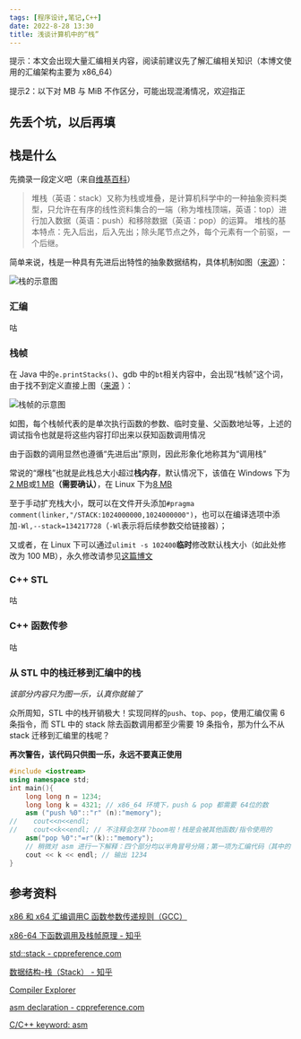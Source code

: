 ```yaml
---
tags: [程序设计,笔记,C++]
date: 2022-8-28 13:30
title: 浅谈计算机中的“栈”
---
```


提示：本文会出现大量汇编相关内容，阅读前建议先了解汇编相关知识（本博文使用的汇编架构主要为 x86_64）

提示2：以下对 MB 与 MiB 不作区分，可能出现混淆情况，欢迎指正

## 先丢个坑，以后再填

## 栈是什么

先摘录一段定义吧（来自[维基百科](https://zh.wikipedia.org/wiki/%E5%A0%86%E6%A0%88)）

> 堆栈（英语：stack）又称为栈或堆叠，是计算机科学中的一种抽象资料类型，只允许在有序的线性资料集合的一端（称为堆栈顶端，英语：top）进行加入数据（英语：push）和移除数据（英语：pop）的运算。
> 堆栈的基本特点：先入后出，后入先出；除头尾节点之外，每个元素有一个前驱，一个后继。

简单来说，栈是一种具有先进后出特性的抽象数据结构，具体机制如图（[来源](https://zhuanlan.zhihu.com/p/346164833)）：

![栈的示意图](https://s2.loli.net/2022/08/31/hJY6E3PidQCUr7X.jpg)

### 汇编

咕

### 栈帧

在 Java 中的`e.printStacks()`、gdb 中的`bt`相关内容中，会出现“栈帧”这个词，由于找不到定义直接上图（[来源](https://zhuanlan.zhihu.com/p/27339191)
）：

![栈帧的示意图](https://s2.loli.net/2022/08/31/RcEIJi4LmY2vCrb.png)

如图，每个栈帧代表的是单次执行函数的参数、临时变量、父函数地址等，上述的调试指令也就是将这些内容打印出来以获知函数调用情况

由于函数的调用显然也遵循“先进后出”原则，因此形象化地称其为“调用栈”

常说的“爆栈”也就是此栈总大小超过**栈内存**，默认情况下，该值在 Windows 下为[2 MB](https://www.cnblogs.com/BobHuang/p/14532924.html)或[1 MB](https://docs.microsoft.com/en-us/cpp/build/reference/stack-stack-allocations?view=msvc-170)**（需要确认）**，在 Linux 下为[8 MB](https://blog.csdn.net/u010150046/article/details/76460634)

至于手动扩充栈大小，既可以在文件开头添加`#pragma comment(linker,"/STACK:1024000000,1024000000")`，也可以在编译选项中添加`-Wl,--stack=134217728`（`-Wl`表示将后续参数交给链接器）；

又或者，在 Linux 下可以通过`ulimit -s 102400`**临时**修改默认栈大小（如此处修改为 100 MB），永久修改请参见[这篇博文](https://blog.csdn.net/qq_41209741/article/details/89460403)

### C++ STL

咕

### C++ 函数传参

咕

### 从 STL 中的栈迁移到汇编中的栈

*该部分内容只为图一乐，认真你就输了*

众所周知，STL 中的栈开销极大！实现同样的`push`、`top`、`pop`，使用汇编仅需 6 条指令，而 STL 中的 stack 除去函数调用都至少需要 19 条指令，那为什么不从 stack 迁移到汇编里的栈呢？

**再次警告，该代码只供图一乐，永远不要真正使用**

```cpp
#include <iostream>
using namespace std;
int main(){
    long long n = 1234;
    long long k = 4321; // x86_64 环境下，push & pop 都需要 64位的数
    asm ("push %0"::"r" (n):"memory");
//    cout<<n<<endl;
//    cout<<k<<endl; // 不注释会怎样？boom啦！栈是会被其他函数/指令使用的
    asm("pop %0":"=r"(k)::"memory");
    // 稍微对 asm 进行一下解释：四个部分均以半角冒号分隔；第一项为汇编代码（其中的 %0 表示第一个参数；第二项为输出列表；第三项为输入列表；第四项为特殊标识（此处用于说明内存会被更改））
    cout << k << endl; // 输出 1234
}
```

## 参考资料

[x86 和 x64 汇编调用C 函数参数传递规则（GCC）](https://blog.csdn.net/wdjjwb/article/details/76504285)

[x86-64 下函数调用及栈帧原理 - 知乎](https://zhuanlan.zhihu.com/p/27339191)

[std::stack - cppreference.com](https://en.cppreference.com/w/cpp/container/stack)

[数据结构-栈（Stack） - 知乎](https://zhuanlan.zhihu.com/p/346164833)

[Compiler Explorer](https://godbolt.org/)

[asm declaration - cppreference.com](https://en.cppreference.com/w/cpp/language/asm)

[C/C++ keyword: asm](https://cse.unl.edu/~witty/class/csce351/Project/documents/C&ASM_in_Nios-II.pdf)
